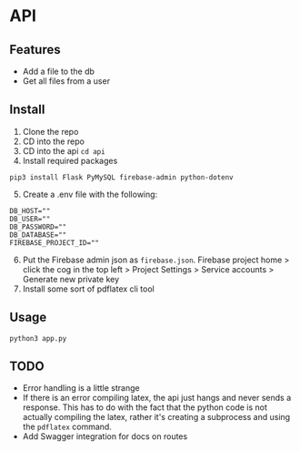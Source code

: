 # API

## Features
- Add a file to the db
- Get all files from a user


## Install
1. Clone the repo
2. CD into the repo
3. CD  into the api `cd api`
4. Install required packages
```
pip3 install Flask PyMySQL firebase-admin python-dotenv
```
5. Create a .env file with the following:
```
DB_HOST=""
DB_USER=""
DB_PASSWORD=""
DB_DATABASE=""
FIREBASE_PROJECT_ID=""
```
6. Put the Firebase admin json as `firebase.json`. Firebase project home > click the cog in the top left > Project Settings > Service accounts > Generate new private key
7. Install some sort of pdflatex cli tool

## Usage
`python3 app.py`


## TODO
- Error handling is a little strange
- If there is an error compiling latex, the api just hangs and never sends a response. This has to do with the fact that the python code is not actually compiling the latex, rather it's creating a subprocess and using the `pdflatex` command.
- Add Swagger integration for docs on routes